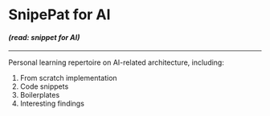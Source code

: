 # SnipePat for AI
#### _(read: snippet for AI)_
----
Personal learning repertoire on AI-related architecture, including: 
1. From scratch implementation
2. Code snippets
3. Boilerplates
4. Interesting findings
